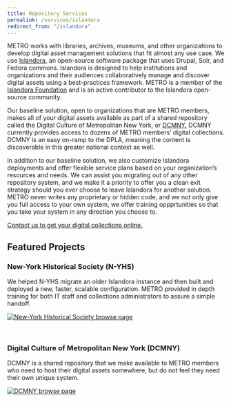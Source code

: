```yaml
---
title: Repository Services
permalink: /services/islandora
redirect_from: "/islandora"
---
```


METRO works with libraries, archives, museums, and other organizations to develop digital asset management solutions that fit almost any use case. We use [Islandora,](http://islandora.ca) an open-source software package that uses Drupal, Solr, and Fedora commons. Islandora is designed to help institutions and organizations and their audiences collaboratively manage and discover digital assets using a best-practices framework. METRO is a member of the [Islandora Foundation](https://islandora.ca/if) and is an active contributor to the Islandora open-source community.

Our baseline solution, open to organizations that are METRO members, makes all of your digital assets available as part of a shared repository called the Digital Culture of Metropolitan New York, or [DCMNY.](http://dcmny.org/browse) DCMNY currently provides access to dozens of METRO members’ digital collections. DCMNY is an easy on-ramp to the DPLA, meaning the content is discoverable in this greater national context as well.

In addition to our baseline solution, we also customize Islandora deployments and offer flexible service plans based on your organization’s resources and needs. We can assist you migrating out of any other repository system, and we make it a priority to offer you a clean exit strategy should you ever choose to leave Islandora for another solution. METRO never writes any proprietary or hidden code, and we not only give you full access to your own system, we offer training oppprtunities so that you take your system in any direction you choose to.

[Contact us to get your digital collections online.](mailto:islandora@metro.org)

## Featured Projects

### New-York Historical Society (N-YHS)

We helped N-YHS migrate an older Islandora instance and then built and deployed a new, faster, scalable configuration. METRO provided in depth training for both IT staff and collections administrators to assure a simple handoff.

<a href="http://digitalcollections.nyhistory.org/islandora/object/islandora%3Aroot"><img src="{{ '/assets/img/n-yhs-browse.png' | prepend: site.baseurl }}" class="img-responsive img-centered" alt="New-York Historical Society browse page"/></a>

<br/>

### Digital Culture of Metropolitan New York (DCMNY)

DCMNY is a shared repository that we make available to METRO members who need to host their digital assets somewhere, but do not feel they need their own unique system. 

[<img src="{{ '/assets/img/dcmny-browse.png' | prepend: site.baseurl }}" class="img-responsive img-centered" alt="DCMNY browse page"/>](http://dcmny.org/browse)


